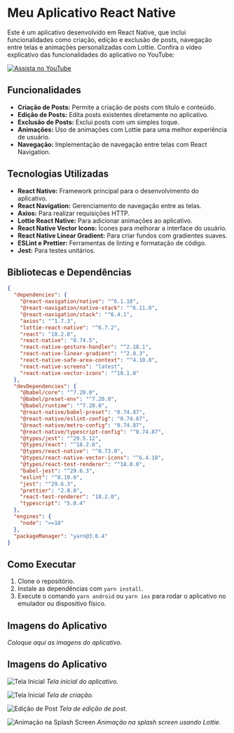 # Meu Aplicativo React Native

Este é um aplicativo desenvolvido em React Native, que inclui funcionalidades como criação, edição e exclusão de posts, navegação entre telas e animações personalizadas com Lottie. Confira o vídeo explicativo das funcionalidades do aplicativo no YouTube:

[![Assista no YouTube](https://img.youtube.com/vi/Mu_dCO9gWcU/0.jpg)](https://youtu.be/Mu_dCO9gWcU?si=hIDvP2J3SXhN52E4)

## Funcionalidades

- **Criação de Posts:** Permite a criação de posts com título e conteúdo.
- **Edição de Posts:** Edita posts existentes diretamente no aplicativo.
- **Exclusão de Posts:** Exclui posts com um simples toque.
- **Animações:** Uso de animações com Lottie para uma melhor experiência de usuário.
- **Navegação:** Implementação de navegação entre telas com React Navigation.

## Tecnologias Utilizadas

- **React Native:** Framework principal para o desenvolvimento do aplicativo.
- **React Navigation:** Gerenciamento de navegação entre as telas.
- **Axios:** Para realizar requisições HTTP.
- **Lottie React Native:** Para adicionar animações ao aplicativo.
- **React Native Vector Icons:** Ícones para melhorar a interface do usuário.
- **React Native Linear Gradient:** Para criar fundos com gradientes suaves.
- **ESLint e Prettier:** Ferramentas de linting e formatação de código.
- **Jest:** Para testes unitários.

## Bibliotecas e Dependências

```json
{
  "dependencies": {
    "@react-navigation/native": "^6.1.18",
    "@react-navigation/native-stack": "^6.11.0",
    "@react-navigation/stack": "^6.4.1",
    "axios": "^1.7.3",
    "lottie-react-native": "^6.7.2",
    "react": "18.2.0",
    "react-native": "0.74.5",
    "react-native-gesture-handler": "^2.18.1",
    "react-native-linear-gradient": "^2.8.3",
    "react-native-safe-area-context": "^4.10.8",
    "react-native-screens": "latest",
    "react-native-vector-icons": "^10.1.0"
  },
  "devDependencies": {
    "@babel/core": "^7.20.0",
    "@babel/preset-env": "^7.20.0",
    "@babel/runtime": "^7.20.0",
    "@react-native/babel-preset": "0.74.87",
    "@react-native/eslint-config": "0.74.87",
    "@react-native/metro-config": "0.74.87",
    "@react-native/typescript-config": "^0.74.87",
    "@types/jest": "^29.5.12",
    "@types/react": "^18.2.6",
    "@types/react-native": "^0.73.0",
    "@types/react-native-vector-icons": "^6.4.18",
    "@types/react-test-renderer": "^18.0.0",
    "babel-jest": "^29.6.3",
    "eslint": "^8.19.0",
    "jest": "^29.6.3",
    "prettier": "2.8.8",
    "react-test-renderer": "18.2.0",
    "typescript": "5.0.4"
  },
  "engines": {
    "node": ">=18"
  },
  "packageManager": "yarn@3.6.4"
}
```

## Como Executar

1. Clone o repositório.
2. Instale as dependências com `yarn install`.
3. Execute o comando `yarn android` ou `yarn ios` para rodar o aplicativo no emulador ou dispositivo físico.

## Imagens do Aplicativo

*Coloque aqui as imagens do aplicativo.*

## Imagens do Aplicativo

![Tela Inicial](./src/assets/images/home.png)
*Tela inicial do aplicativo.*

![Tela Inicial](./src/assets/criacao.jpg)
*Tela de criação.*

![Edição de Post](./src/assets/edição.jpg)
*Tela de edição de post.*

![Animação na Splash Screen](./src/assets/splash.jpg)
*Animação na splash screen usando Lottie.*


